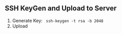 ## SSH KeyGen and Upload to Server

  1. Generate Key:
  ``` ssh-keygen -t rsa -b 2048```
  1. Upload
